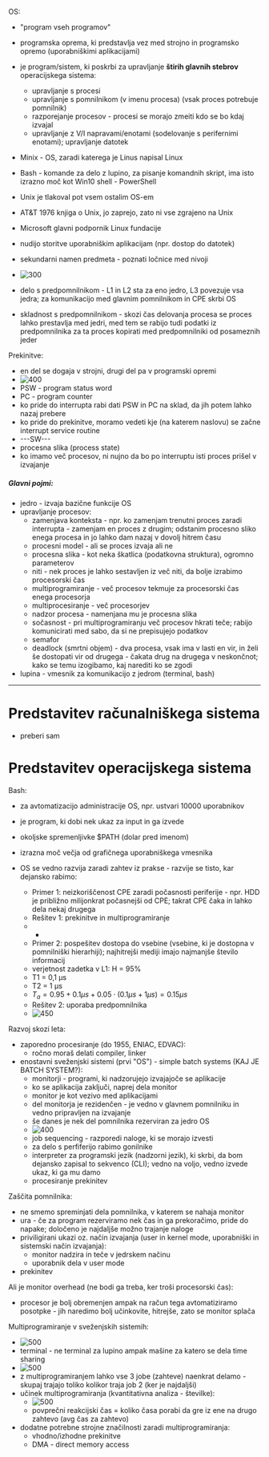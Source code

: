 OS:
- "program vseh programov"
- programska oprema, ki predstavlja vez med strojno in programsko opremo (uporabniškimi aplikacijami)
- je program/sistem, ki poskrbi za upravljanje **štirih glavnih stebrov** operacijskega sistema:
	- upravljanje s procesi
	- upravljanje s pomnilnikom (v imenu procesa) (vsak proces potrebuje pomnilnik)
	- razporejanje procesov - procesi se morajo zmeiti kdo se bo kdaj izvajal
	- upravljanje z V/I napravami/enotami (sodelovanje s perifernimi enotami); upravljanje datotek

- Minix - OS, zaradi katerega je Linus napisal Linux
- Bash - komande za delo z lupino, za pisanje komandnih skript, ima isto izrazno moč kot Win10 shell - PowerShell

- Unix je tlakoval pot vsem ostalim OS-em
- AT&T 1976 knjiga o Unix, jo zaprejo, zato ni vse zgrajeno na Unix
- Microsoft glavni podpornik Linux fundacije

- nudijo storitve uporabniškim aplikacijam (npr. dostop do datotek)

- sekundarni namen predmeta - poznati ločnice med nivoji
- ![300](Images/Pasted%20image%2020240219141922.png)
- delo s predpomnilnikom - L1 in L2 sta za eno jedro, L3 povezuje vsa jedra; za komunikacijo med glavnim pomnilnikom in CPE skrbi OS
- skladnost s predpomnilnikom - skozi čas delovanja procesa se proces lahko prestavlja med jedri, med tem se rabijo tudi podatki iz predpomnilnika za ta proces kopirati med predpomnilniki od posameznih jeder

Prekinitve:
- en del se dogaja v strojni, drugi del pa v programski opremi
- ![400](Images/Pasted%20image%2020240219142246.png)
- PSW - program status word
- PC - program counter
- ko pride do interrupta rabi dati PSW in PC na sklad, da jih potem lahko nazaj prebere
- ko pride do prekinitve, moramo vedeti kje (na katerem naslovu) se začne interrupt service routine
- ---SW---
- procesna slika (process state)
- ko imamo več procesov, ni nujno da bo po interruptu isti proces prišel v izvajanje

##### Glavni pojmi:
- jedro - izvaja bazične funkcije OS
- upravljanje procesov:
	- zamenjava konteksta - npr. ko zamenjam trenutni proces zaradi interrupta - zamenjam en proces z drugim; odstanim procesno sliko enega procesa in jo lahko dam nazaj v dovolj hitrem času
	- procesni model - ali se proces izvaja ali ne
	- procesna slika - kot neka škatlica (podatkovna struktura), ogromno parameterov
	- niti - nek proces je lahko sestavljen iz več niti, da bolje izrabimo procesorski čas
	- multiprogramiranje - več procesov tekmuje za procesorski čas enega procesorja
	- multiprocesiranje - več procesorjev
	- nadzor procesa - namenjana mu je procesna slika
	- sočasnost - pri multiprogramiranju več procesov hkrati teče; rabijo komunicirati med sabo, da si ne prepisujejo podatkov
	- semafor
	- deadlock (smrtni objem) - dva procesa, vsak ima v lasti en vir, in želi še dostopati vir od drugega - čakata drug na drugega v neskončnot; kako se temu izogibamo, kaj narediti ko se zgodi
- lupina - vmesnik za komunikacijo z jedrom (terminal, bash)

---

# Predstavitev računalniškega sistema

- preberi sam

# Predstavitev operacijskega sistema

Bash:
- za avtomatizacijo administracije OS, npr. ustvari 10000 uporabnikov
- je program, ki dobi nek ukaz za input in ga izvede
- okoljske spremenljivke $PATH (dolar pred imenom)
- izrazna moč večja od grafičnega uporabniškega vmesnika

- OS se vedno razvija zaradi zahtev iz prakse - razvije se tisto, kar dejansko rabimo:
	- Primer 1: neizkoriščenost CPE zaradi počasnosti periferije - npr. HDD je približno milijonkrat počasnejši od CPE; takrat CPE čaka in lahko dela nekaj drugega
	- Rešitev 1: prekinitve in multiprogramiranje
	- -
	- Primer 2: pospešitev dostopa do vsebine (vsebine, ki je dostopna v pomnilniški hierarhiji); najhitrejši mediji imajo najmanjše število informacij
	- verjetnost zadetka v L1: H = 95%
	- T1 = 0,1 μs
	- T2 = 1 μs
	- $T_a=0.95+0.1μs + 0.05\cdot(0.1μs+1μs)=0.15μs$
	- Rešitev 2: uporaba predpomnilnika
	- ![450](Images/Pasted%20image%2020240219152213.png)


Razvoj skozi leta:
- zaporedno procesiranje (do 1955, ENIAC, EDVAC):
	- ročno moraš delati compiler, linker
- enostavni sveženjski sistemi (prvi "OS") - simple batch systems (KAJ JE BATCH SYSTEM?):
	- monitorji - programi, ki nadzorujejo izvajajoče se aplikacije
	- ko se aplikacija zaključi, naprej dela monitor
	- monitor je kot vezivo med aplikacijami
	- del monitorja je rezidenčen -  je vedno v glavnem pomnilniku in vedno pripravljen na izvajanje
	- še danes je nek del pomnilnika rezerviran za jedro OS
	- ![400](Images/Pasted%20image%2020240219153210.png)
	- job sequencing - razporedi naloge, ki se morajo izvesti
	- za delo s perfiferijo rabimo gonilnike
	- interpreter za programski jezik (nadzorni jezik), ki skrbi, da bom dejansko zapisal to sekvenco (CLI); vedno na voljo, vedno izvede ukaz, ki ga mu damo
	- procesiranje prekinitev

Zaščita pomnilnika:
- ne smemo spreminjati dela pomnilnika, v katerem se nahaja monitor
- ura - če za program rezerviramo nek čas in ga prekoračimo, pride do napake; določeno je najdaljše možno trajanje naloge
- priviligirani ukazi oz. način izvajanja (user in kernel mode, uporabniški in sistemski način izvajanja):
	- monitor nadzira in teče v jedrskem načinu
	- uporabnik dela v user mode
- prekinitev

Ali je monitor overhead (ne bodi ga treba, ker troši procesorski čas):
- procesor je bolj obremenjen ampak na račun tega avtomatiziramo posotpke - jih naredimo bolj učinkovite, hitrejše, zato se monitor splača

Multiprogramiranje v sveženjskih sistemih:
- ![500](Images/Pasted%20image%2020240219154525.png)
- terminal - ne terminal za lupino ampak mašine za katero se dela time sharing
- ![500](Images/Pasted%20image%2020240219155423.png)
- z multiprogramiranjem lahko vse 3 jobe (zahteve) naenkrat delamo - skupaj trajajo toliko kolikor traja job 2 (ker je najdaljši)
- učinek multiprogramiranja (kvantitativna analiza - številke):
	- ![500](Images/Pasted%20image%2020240219155321.png)
	- povprečni reakcijski čas = koliko časa porabi da gre iz ene na drugo zahtevo (avg čas za zahtevo)
- dodatne potrebne strojne značilnosti zaradi multiprogramiranja:
	- vhodno/izhodne prekinitve
	- DMA - direct memory access